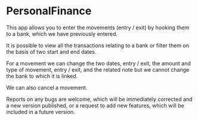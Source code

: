 # PersonalFinance

This app allows you to enter the movements (entry / exit) by hooking them to a bank, which we have previously entered.

It is possible to view all the transactions relating to a bank or filter them on the basis of two start and end dates.

For a movement we can change the two dates, entry / exit, the amount and type of movement, entry / exit, and the related note but we cannot change the bank to which it is linked.

We can also cancel a movement.

Reports on any bugs are welcome, which will be immediately corrected and a new version published, or a request to add new features, which will be included in a future version.